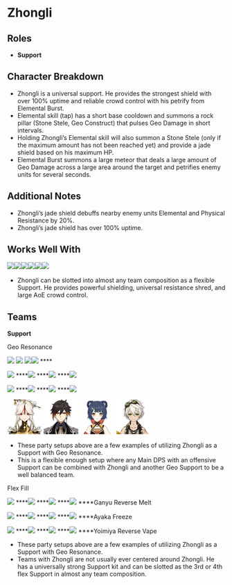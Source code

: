 # Zhongli

## **Roles**

* **Support**

## **Character Breakdown**

* Zhongli is a universal support. He provides the strongest shield with over 100% uptime and reliable crowd control with his petrify from Elemental Burst.
* Elemental skill \(tap\) has a short base cooldown and summons a rock pillar \(Stone Stele, Geo Construct\) that pulses Geo Damage in short intervals. 
* Holding Zhongli’s Elemental skill will also summon a Stone Stele \(only if the maximum amount has not been reached yet\) and provide a jade shield based on his maximum HP. 
* Elemental Burst summons a large meteor that deals a large amount of Geo Damage across a large area around the target and petrifies enemy units for several seconds. 

## **Additional Notes**

* Zhongli’s jade shield debuffs nearby enemy units Elemental and Physical Resistance by 20%. 
* Zhongli’s jade shield has over 100% uptime.

## **Works Well With**

![](https://lh4.googleusercontent.com/RjGHj8s3fMUgY3Ai5iSnsKuLAoxa8KmMm2bW5GOVA6-h31WcuBz9Wy8O1HHRjjFBjxKxcpBlt3OC7M0O0jTtBsxpS25l-iEsmJjFgYpVga4T_EQ06vbCF64lXZq4g-liHRecVcf1=s0)**​**![](https://lh6.googleusercontent.com/gQmKQx89DYsYttoq73h6QTZrOtsTygf5d9f_-a5UklSifFJ6YVgb86_sVI80lkxv4p_15iZf41D6xLVfLJR0ewe9xzHKKjTpBzcdvNWGzODVtFaNu97ghJ9aNhvm3R6jpPha_qp9=s0)**​**![](https://lh4.googleusercontent.com/h9zJpzuvg4kQJTSVpvpj0zVPFHDVv2SycYasvfY52j5MgA8ZsCYbv_GY9norc76Tbb1OcEECWiaKoQaYm8iR5pcrihRy0TdJ2GmdYKD_-fu5TfQE1DGLzTXj7TkuGNV86-29bV3B=s0)**​**![](https://lh6.googleusercontent.com/y56jEUUno0CjJBL-ibu48U3OTD2mD8r1eu4lUTM40XtEVuNyRYKnKvamAE_biQL2QeRfVJOpwb0iGSgOGo_Z7DVOqLKz3KoEZW2Y_5h_ozUbLClXvI6w6DJcJYjHXDr3s1Qnqkap=s0)**​**![](https://lh4.googleusercontent.com/NR_e16D7lFQc6ZWHRyL3vvL-tNVEZAa57jx8vFb3VTE-ySh02mmJBNGpzKu4s0Vtu9_Vangt5k-JebBGwXK5Q2rlMk99aadPG5mRcT3qoAsyvk1Em4WB0WGtbUTnsWBPSTmELeC3=s0)**​**![](https://lh3.googleusercontent.com/g2umOKnryd6UJYF4r-sGBRqpVm74yxUU-a0htRyUGn1ADhZpC2HssXDjmV_SMAkxJFn8AcoHJLgxqckZXVc32CkwR718Ot-kWz9uKFw-V-Ed6S5cYeMIPi3NCT8JWix-vpY45S5Y=s0)

* Zhongli can be slotted into almost any team composition as a flexible Support. He provides powerful shielding, universal resistance shred, and large AoE crowd control.

## **Teams**

**Support**

Geo Resonance

![](https://lh5.googleusercontent.com/zGSNJt_xjRds2SchJiVhhYySWfRGcUnYKXdECAfuFapSFpPN2Gshh-8DuE0s8t6MSgh-u3tLUdlf_646H3pSZubYjjB7D3gWFkSTSw_qQWIPDA4f20jdLKP1cEpPk8Bnda1sSyye=s0) ![](https://lh4.googleusercontent.com/OMfkfrguqm8CnPKkWyHLJTFq2UNfkW15VfAXJxcCyySiFx9pW1JS16qfHN0KSGrVuH1xYWbKTNY5GWEDFnJTsu4vdaDybYGye5iig2Uxb2XxI4_qbz913t2j4qskPYVDCLyso8jZ=s0) ![](https://lh3.googleusercontent.com/wPp54gl7m-qQQCsXkoELWJ-Mi844qE9AXf_1nb-FpkjUUAkgjVX4XT5kXWN0ewv54_mDCPVmV4kZl6xbFWTTxbUjMyirVBFglFwHW6wRiRlxbNtWz2G41AMwBhCZL4kZ_v4zEWik=s0)**​** ![](https://lh6.googleusercontent.com/1a7KgXw3Ot1HJ_s-OafuiUU3FeQh1qabFF5SVFmFcKE_syqaAKmpdWr_-TIufzelMBudig4lO-v9xrP8ldFnPK1zQxYMTXF6X1dl6UPAB1fj9KbKsMqltfrxK03I2oggNEvJCoUB=s0) ****

![](https://lh3.googleusercontent.com/X6DqOGXDgWFZr6ZiaTuYMT9o5vwd9IYFPVWXVWpoczNLbEZft9tT1w6fm4o-4kvOTmgLZ0uXXyeiHlbrcgV-C9Ybwgr3aIgRPcJN9IWlMXEFIFTjRGYdrHEpzWxLqdCRIZjkfaDR=s0) ****![](https://lh3.googleusercontent.com/r_ZQF_SKEbs6B1nwsqymQSq6p_GxVZP9NRAYaGpnmO2yh15eWBagCLWcD6dB35QJ6T6n_BFqJir_p-YQ6RZE3ixyPL-xHYgxLXtuHC-NcGMhQHOXceoeOY6uQ6MV3tj7FL6nvMKp=s0) ****![](https://lh3.googleusercontent.com/g_zGE7TEo0wKL5Rn0xVB12MI6dBaOaTnDVuXw9HiMDl4pLxjXZaYVNNxyUPixeDHverD6wFY7x4de4MycfH-qhh8gXKZMEhS4AGtJllSlD9HZIMISH0hoeLrcTKZWwviNW7Jd5mU=s0) ****![](https://lh5.googleusercontent.com/X4zHSrKgLydETo_dfy2KgYEdzBYyYwvxskPWM5Cu-frMRKU2WnUYf3zKBbsVCDS3jU6_URe6jRl1hDavsNxKcL1hCPq1Q1PsQ_abI1L0aPKcT75G06xZmxjAqJkgNvs2bq8OTrt9=s0)

![](https://lh6.googleusercontent.com/1oeowrMj84Viwu4ZjRBeubqXAaupk7rY1Lt7irDtF6_6H4yVBUFsmh8pLoiQXkwJlMoGsLbvOUNF8NdaOeJWU6AOjbypQXN58Jbyz39SJfVWFXS9KUlWNup4zttiZWkQITdfDMIw=s0) ****![](https://lh5.googleusercontent.com/3sp4rrWtguRi8tFYJ8uX0HXiIofCwbi-hRMX26vLh3aYOOHxgqh7Egx8zlr2VXiHiKvXdE4kS756YF81zJRicz_KfEjGMnnLGXCFmCJpQobDb3dzIyYPCnft7Ml7ZoIQunqlikM_=s0) ****![](https://lh3.googleusercontent.com/A9R5pkEMkib5t46yTzwFUDHciycLfugz4QPdS0ddyBsaf3C7-2AAmtolgNPKu9YK50u8vmpwEBTn6_YHENEY7W-TcWCIA-M6vgcwnG4fPlsxTFT7dkQtbPGD3CEsXaH4ZsiKko7l=s0) ****![](https://lh3.googleusercontent.com/JRV6U_BXPg0TQ6p8m6SL4Gux1LicF-K3YGBivdY7djJxNwFyAGQLx_4TIMIOpS2DYZ3abhGRsW4XHjwyZrXIk57YkBNrg-2Muo39k1IrJZ93GrvBKCWMQwzQc3SUoKjgVhjlUbeZ=s0)

![](../../.gitbook/assets/ui_avataricon_ningguang.png) ![](../../.gitbook/assets/ui_avataricon_zhongli.png) ![](../../.gitbook/assets/ui_avataricon_xiangling.png)  ![](../../.gitbook/assets/ui_avataricon_bennett.png)

* These party setups above are a few examples of utilizing Zhongli as a Support with Geo Resonance. 
* This is a flexible enough setup where any Main DPS with an offensive Support can be combined with Zhongli and another Geo Support to be a well balanced team. 

Flex Fill

![](https://lh3.googleusercontent.com/qbT55D5tX5u030qQ7aCd0GNMRNTtWRvuneYUTzR4o9xp6vv4AsXIb-EVPKpLLgJAkPbdnAj_2ppl5VwFdg5VXrUa1idesWBU4XareIeA58T6EikWvCDB9SM91wE-fcpz6CSNpe4U=s0) ****![](https://lh5.googleusercontent.com/WmEEf8SCQQGGmvA4bjgABISeIdLlshY5cPwyg3stO-jED7fw85CaHyY93JZ0lAtoeV5V0ystw7IekdRYN3OVDfwGDJ9XiCfIO0mVJz9Za_dsvz4oG7_WfF_rqJk2pNHsUxub9Qj9=s0) ****![](https://lh3.googleusercontent.com/57954nQ4nNzfnP4wR6nZz2kjjEbItKO3BcpWGfdj0hO8czcWCOPs0PGO6sSFzJD3vFjlNG5nEMC7AxJ3-XoYfsVQF8COAo23J4PTpJh-BJ5VQpmXiWaXIj8x6PTQAUjzjD7c5V17=s0) ****![](https://lh6.googleusercontent.com/Q3sPOXrY1hDliAS2nJGo6z450U7pwk3eQTcqTrdruPp1gh643nXIBuwL52GnXaupDw1z1XWcOcMtV2iapanpbJbD-A5fk-MyNsatThjTWrT_J-nc1mqsQKulpgvOgcAhf6lWdXIp=s0) ****Ganyu Reverse Melt

![](https://lh4.googleusercontent.com/l0qL088kHiBHIJgm3ciVEic6y04Mk7gpLVmbhl7mInBfZu3YVAdwKKBrSE8HoWCdQqlJkqDCfpzk57QoR0Usy5LWvCoQKqcp9cXakNvymX0WMLK4ilez-8kn44kwHWOsiqYsxhGL=s0) ****![](https://lh4.googleusercontent.com/45biYfxUUUo5iobgs7e2Tr3Lo7Z6XAFYc9OTuRpOu7yq_7pZT4Axm6fCHn3ClLifxqQ02t0VQgsaPUkkX51CuAixCDTFqSwJfPAhmVBjjFPfUi0DiucgiRUUmmR8MfF5aup_-ywm=s0) ****![](https://lh5.googleusercontent.com/KgS2wH469ELZ2RzPh_kumorUGHDlFZAdo-sgw1SnAYdrVVAovsVTfarpeJeT5eI2tqZYUm8s8_MfcIjUyrWc4CnR4zTqrGV7Uc_Pwu2DWu0nIDj7jgC2m4yp10Hqauj76KrvyUKD=s0) ****![](https://lh3.googleusercontent.com/aRFzkwm3b5YAGG0DDYA9TL9ONq799nbDFUx9jyebwvMsbMJmmzuHLNFRw8KD__supJ_IlZdDS1GSZ6ui5_5QGXyCFcRlAu_62drBqIqAC0Ui4RsVNZ73Awg49ASuanSAVepU5pCm=s0) ****Ayaka Freeze

![](https://lh6.googleusercontent.com/B4xYwN-GIqagYV38pRTTgqvfCVSW8WW1tr3no6hYGeD8mu72CttaG9kMW6hHzTmExfJlhbdNgVfQ5EOrXb-JUAJ2G4aG8sPYQJ3qnLI_2rmd0IvI46t0mTxiBQO8J1zi6EizFPgV=s0) ****![](https://lh5.googleusercontent.com/zJ60F_3QDeA3tiMZmJPMAGB1q-h0gLKAXDO_0ePPaDzh3rgyzaHMpwcTKpKhNaI0Ikci3dh80vAxxU_v0azkUuYjfHhbHHgB8Oj91zEwveh7qAubdv1RjKV0nHjDJioiygff2AYV=s0) ****![](https://lh5.googleusercontent.com/Xl8UdiMs21aHYbzA-sYOfkzuc-1aMtvrQAtoHTOkDOoSaX-6Riz99Tp8scJrZePcqgn45QCfb2OuYC-ODHNiJUuR0lmQRbFt1CDrA-75j-17YUALpxCn0B5WvaOFgAEDrKEiC-8P=s0) ****![](https://lh3.googleusercontent.com/pbaCYBVP9lxol80esBeM62QP03Esc8ijE6y5AHH9Sxy67Qy_4jktIr1HHGgEKJn664fREKd_yZcrEF9Sqnd6PfuVChX5dof24xj2YhNWUX3b0k289-l9ZOSbJ9taSgnL3Xcs9Ew3=s0) ****Yoimiya Reverse Vape



* These party setups above are a few examples of utilizing Zhongli as a Support with Geo Resonance. 
* Teams with Zhongli are not usually ever centered around Zhongli. He has a universally strong Support kit and can be slotted as the 3rd or 4th flex Support in almost any team composition. 

